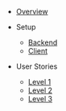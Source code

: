 - [Overview](/)
- Setup
  - [Backend](/setup/backend.md)
  - [Client](/setup/client.md)

- User Stories
  - [Level 1](/user_stories/level_one.md)
  - [Level 2](/user_stories/level_two.md)
  - [Level 3](/user_stories/level_three.md)
